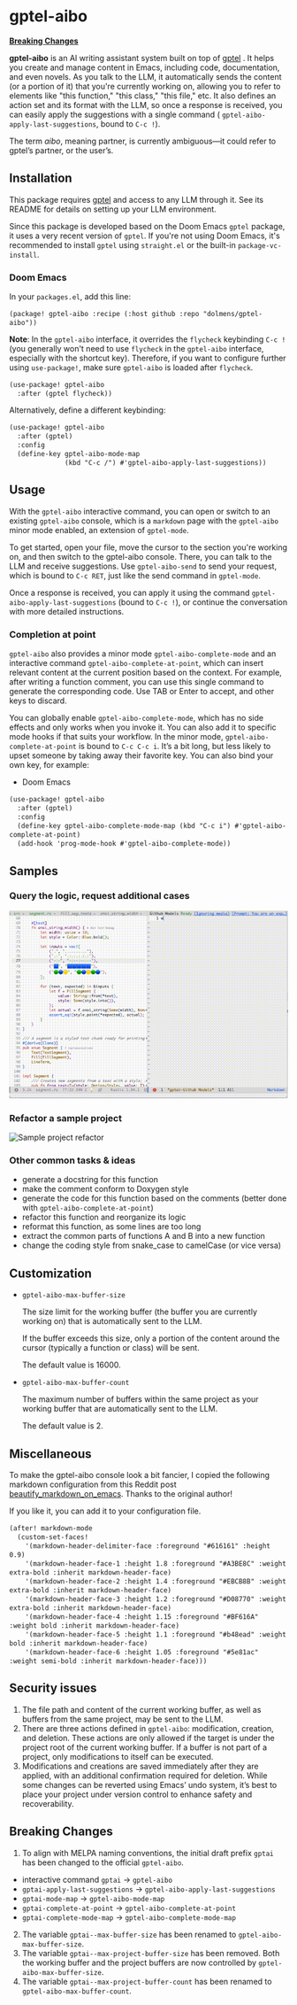 # gptel-aibo

[**Breaking Changes**](#breaking-changes)

**gptel-aibo** is an AI writing assistant system built on top of
[gptel](https://github.com/karthink/gptel) .
It helps you create and manage content in Emacs, including code, documentation,
and even novels. As you talk to the LLM, it automatically sends the content (or
a portion of it) that you're currently working on, allowing you to refer to
elements like "this function," "this class," "this file," etc. It also defines
an action set and its format with the LLM, so once a response is received, you
can easily apply the suggestions with a single command (
`gptel-aibo-apply-last-suggestions`, bound to `C-c !`).

The term *aibo*, meaning partner, is currently ambiguous—it could refer to
gptel’s partner, or the user’s.

## Installation
This package requires [gptel](https://github.com/karthink/gptel) and access to any
LLM through it. See its README for details on setting up your LLM environment.

Since this package is developed based on the Doom Emacs `gptel` package, it uses
a very recent version of `gptel`. If you're not using Doom Emacs, it's recommended
to install `gptel` using `straight.el` or the built-in `package-vc-install`.

### Doom Emacs
In your `packages.el`, add this line:
```elisp
(package! gptel-aibo :recipe (:host github :repo "dolmens/gptel-aibo"))
```
**Note**: In the `gptel-aibo` interface, it overrides the `flycheck` keybinding
`C-c !` (you generally won't need to use `flycheck` in the `gptel-aibo`
interface, especially with the shortcut key). Therefore, if you want to
configure further using `use-package!`, make sure `gptel-aibo` is loaded after 
`flycheck`.
```elisp
(use-package! gptel-aibo
  :after (gptel flycheck))
```
Alternatively, define a different keybinding:
```elisp
(use-package! gptel-aibo
  :after (gptel)
  :config
  (define-key gptel-aibo-mode-map
              (kbd "C-c /") #'gptel-aibo-apply-last-suggestions))
```

## Usage
With the `gptel-aibo` interactive command, you can open or switch to an existing
`gptel-aibo` console, which is a `markdown` page with the `gptel-aibo` minor
mode enabled, an extension of `gptel-mode`.

To get started, open your file, move the cursor to the section you're working
on, and then switch to the gptel-aibo console. There, you can talk to the LLM
and receive suggestions. Use `gptel-aibo-send` to send your request, which is
bound to `C-c RET`, just like the send command in `gptel-mode`.

Once a response is received, you can apply it using the command 
`gptel-aibo-apply-last-suggestions` (bound to `C-c !`), or continue the
conversation with more detailed instructions.

### Completion at point
`gptel-aibo` also provides a minor mode `gptel-aibo-complete-mode` and an
interactive command `gptel-aibo-complete-at-point`, which can insert relevant
content at the current position based on the context. For example, after
writing a function comment, you can use this single command to generate the
corresponding code. Use TAB or Enter to accept, and other keys to discard.

You can globally enable `gptel-aibo-complete-mode`, which has no side effects
and only works when you invoke it. You can also add it to specific mode hooks if
that suits your workflow. In the minor mode, `gptel-aibo-complete-at-point` is
bound to `C-c C-c i`. It’s a bit long, but less likely to upset someone by
taking away their favorite key. You can also bind your own key, for example:
- Doom Emacs
```elisp
(use-package! gptel-aibo
  :after (gptel)
  :config
  (define-key gptel-aibo-complete-mode-map (kbd "C-c i") #'gptel-aibo-complete-at-point)
  (add-hook 'prog-mode-hook #'gptel-aibo-complete-mode))
```

## Samples
### Query the logic, request additional cases
![Starship segment](assets/aibo-segment-case-800-10.gif)

### Refactor a sample project
![Sample project refactor](assets/aibo-refactor-sample-800-10.gif)

### Other common tasks & ideas
- generate a docstring for this function
- make the comment conform to Doxygen style
- generate the code for this function based on the comments (better done with
`gptel-aibo-complete-at-point`)
- refactor this function and reorganize its logic
- reformat this function, as some lines are too long
- extract the common parts of functions A and B into a new function
- change the coding style from snake_case to camelCase (or vice versa)

## Customization
- `gptel-aibo-max-buffer-size`

  The size limit for the working buffer (the buffer you are currently working
  on) that is automatically sent to the LLM.
  
  If the buffer exceeds this size, only a portion of the content around the
  cursor (typically a function or class) will be sent. 
  
  The default value is 16000.

- `gptel-aibo-max-buffer-count`
  
  The maximum number of buffers within the same project as your working buffer
  that are automatically sent to the LLM.
  
  The default value is 2.

## Miscellaneous
To make the gptel-aibo console look a bit fancier, I copied the following
markdown configuration from this Reddit post
[beautify_markdown_on_emacs](https://www.reddit.com/r/emacs/comments/10h9jf0/beautify_markdown_on_emacs/).
Thanks to the original author!

If you like it, you can add it to your configuration file.
```elisp
(after! markdown-mode
  (custom-set-faces!
    '(markdown-header-delimiter-face :foreground "#616161" :height 0.9)
    '(markdown-header-face-1 :height 1.8 :foreground "#A3BE8C" :weight extra-bold :inherit markdown-header-face)
    '(markdown-header-face-2 :height 1.4 :foreground "#EBCB8B" :weight extra-bold :inherit markdown-header-face)
    '(markdown-header-face-3 :height 1.2 :foreground "#D08770" :weight extra-bold :inherit markdown-header-face)
    '(markdown-header-face-4 :height 1.15 :foreground "#BF616A" :weight bold :inherit markdown-header-face)
    '(markdown-header-face-5 :height 1.1 :foreground "#b48ead" :weight bold :inherit markdown-header-face)
    '(markdown-header-face-6 :height 1.05 :foreground "#5e81ac" :weight semi-bold :inherit markdown-header-face)))
```

## Security issues
1. The file path and content of the current working buffer, as well as buffers
from the same project, may be sent to the LLM.
2. There are three actions defined in `gptel-aibo`: modification, creation,
and deletion. These actions are only allowed if the target is under the project
root of the current working buffer. If a buffer is not part of a project,
only modifications to itself can be executed.
3. Modifications and creations are saved immediately after they are applied,
with an additional confirmation required for deletion. While some changes can be
reverted using Emacs’ undo system, it’s best to place your project under version
control to enhance safety and recoverability.

## Breaking Changes

1. To align with MELPA naming conventions, the initial draft prefix `gptai` has
been changed to the official `gptel-aibo`.
  - interactive command `gptai` → `gptel-aibo`
  - `gptai-apply-last-suggestions` → `gptel-aibo-apply-last-suggestions`
  - `gptai-mode-map` → `gptel-aibo-mode-map`
  - `gptai-complete-at-point` → `gptel-aibo-complete-at-point`
  - `gptai-complete-mode-map` → `gptel-aibo-complete-mode-map`
2. The variable `gptai--max-buffer-size` has been renamed to 
`gptel-aibo-max-buffer-size`.
3. The variable `gptai--max-project-buffer-size` has been removed. Both the
working buffer and the project buffers are now controlled by
`gptel-aibo-max-buffer-size`.
4. The variable `gptai--max-project-buffer-count` has been renamed to 
`gptel-aibo-max-buffer-count`.
